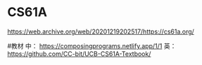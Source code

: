 # CS61A

https://web.archive.org/web/20201219202517/https://cs61a.org/

#教材
中：
https://composingprograms.netlify.app/1/1
英：
https://github.com/CC-bit/UCB-CS61A-Textbook/
